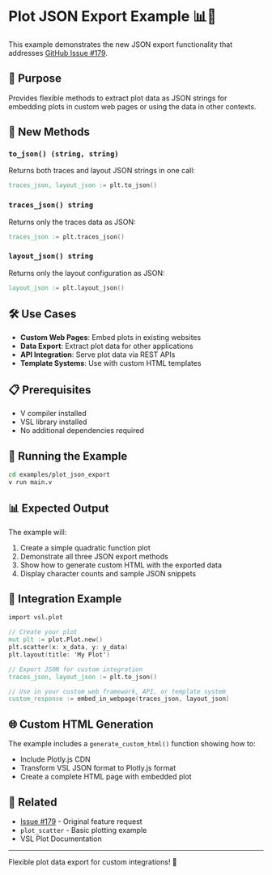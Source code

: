 # Plot JSON Export Example 📊🔌

This example demonstrates the new JSON export functionality that addresses [GitHub Issue #179](https://github.com/vlang/vsl/issues/179).

## 🎯 Purpose

Provides flexible methods to extract plot data as JSON strings for embedding plots in custom web pages or using the data in other contexts.

## 🚀 New Methods

### `to_json() (string, string)`
Returns both traces and layout JSON strings in one call:
```v
traces_json, layout_json := plt.to_json()
```

### `traces_json() string`
Returns only the traces data as JSON:
```v
traces_json := plt.traces_json()
```

### `layout_json() string`
Returns only the layout configuration as JSON:
```v
layout_json := plt.layout_json()
```

## 🛠️ Use Cases

- **Custom Web Pages**: Embed plots in existing websites
- **Data Export**: Extract plot data for other applications
- **API Integration**: Serve plot data via REST APIs
- **Template Systems**: Use with custom HTML templates

## 📋 Prerequisites

- V compiler installed
- VSL library installed
- No additional dependencies required

## 🚀 Running the Example

```sh
cd examples/plot_json_export
v run main.v
```

## 📊 Expected Output

The example will:
1. Create a simple quadratic function plot
2. Demonstrate all three JSON export methods
3. Show how to generate custom HTML with the exported data
4. Display character counts and sample JSON snippets

## 🔧 Integration Example

```v
import vsl.plot

// Create your plot
mut plt := plot.Plot.new()
plt.scatter(x: x_data, y: y_data)
plt.layout(title: 'My Plot')

// Export JSON for custom integration
traces_json, layout_json := plt.to_json()

// Use in your custom web framework, API, or template system
custom_response := embed_in_webpage(traces_json, layout_json)
```

## 🌐 Custom HTML Generation

The example includes a `generate_custom_html()` function showing how to:
- Include Plotly.js CDN
- Transform VSL JSON format to Plotly.js format
- Create a complete HTML page with embedded plot

## 🔗 Related

- [Issue #179](https://github.com/vlang/vsl/issues/179) - Original feature request
- `plot_scatter` - Basic plotting example
- VSL Plot Documentation

---

Flexible plot data export for custom integrations! 🚀
